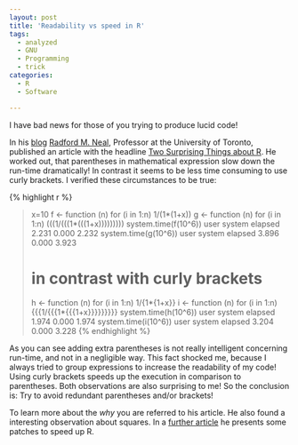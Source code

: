 ```yaml
---
layout: post
title: 'Readability vs speed in R'
tags:
  - analyzed
  - GNU
  - Programming
  - trick
categories:
  - R
  - Software

---
```


I have bad news for those of you trying to produce lucid code!


In his <a href="http://radfordneal.wordpress.com/">blog</a> <a href="http://www.cs.utoronto.ca/~radford/">Radford M. Neal</a>, Professor at the University of Toronto, published an article with the headline <a href="http://radfordneal.wordpress.com/2010/08/15/two-surpising-things-about-r/">Two Surprising Things about R</a>.
He worked out, that parentheses in mathematical expression slow down the run-time dramatically! In contrast it seems to be less time consuming to use curly brackets. I verified these circumstances to be true:



{% highlight r %}
> x=10
> f <- function (n) for (i in 1:n) 1/(1*(1+x))
> g <- function (n) for (i in 1:n) (((1/(((1*(((1+x)))))))))
> system.time(f(10^6))
   user  system elapsed 
  2.231   0.000   2.232 
> system.time(g(10^6))
   user  system elapsed 
  3.896   0.000   3.923 
> 
> # in contrast with curly brackets
> h <- function (n) for (i in 1:n) 1/{1*{1+x}}
> i <- function (n) for (i in 1:n) {{{1/{{{1*{{{1+x}}}}}}}}}
> system.time(h(10^6))
   user  system elapsed 
  1.974   0.000   1.974 
> system.time(i(10^6))
   user  system elapsed 
  3.204   0.000   3.228
{% endhighlight %}



As you can see adding extra parentheses is not really intelligent concerning run-time, and not in a negligible way. This fact shocked me, because I always tried to group expressions to increase the readability of my code! Using curly brackets speeds up the execution in comparison to parentheses. Both observations are also surprising to me!
So the conclusion is: Try to avoid redundant parentheses and/or brackets!

To learn more about the <em>why</em> you are referred to his article. He also found a interesting observation about squares.
In a <a href="http://radfordneal.wordpress.com/2010/09/03/fourteen-patches-to-speed-up-r/">further article</a> he presents some patches to speed up R.
